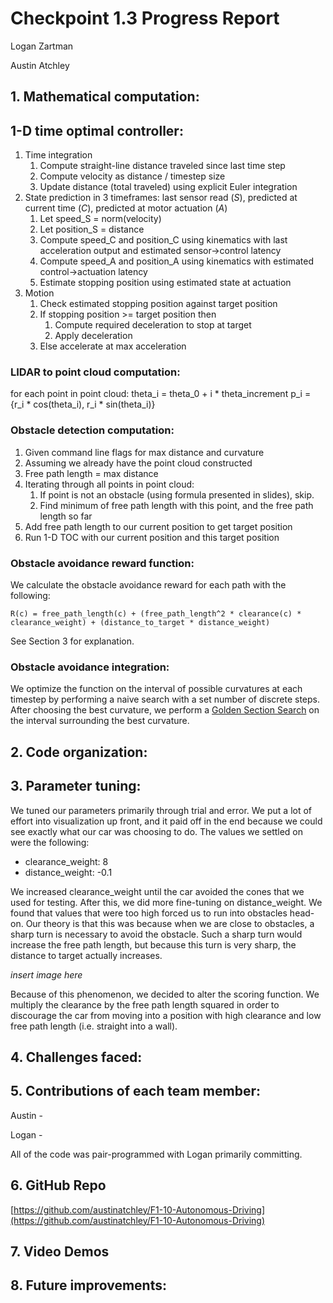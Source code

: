 # Checkpoint 1.3 Progress Report

Logan Zartman

Austin Atchley

## 1. Mathematical computation:
## 1-D time optimal controller:
1. Time integration
    1. Compute straight-line distance traveled since last time step
    2. Compute velocity as distance / timestep size
    3. Update distance (total traveled) using explicit Euler integration
2. State prediction in 3 timeframes: last sensor read (*S*), predicted at current time (*C*), predicted at motor actuation (*A*)
    1. Let speed\_S = norm(velocity)
    2. Let position\_S = distance
    3. Compute speed\_C and position\_C using kinematics with last acceleration output and estimated sensor→control latency
    4. Compute speed\_A and position\_A using kinematics with estimated control→actuation latency
    5. Estimate stopping position using estimated state at actuation
3. Motion
    1. Check estimated stopping position against target position
    2. If stopping position >= target position then
        1. Compute required deceleration to stop at target
        2. Apply deceleration
    3. Else accelerate at max acceleration

### LIDAR to point cloud computation:
for each point in point cloud:
    theta_i = theta_0 + i * theta_increment
    p_i = {r_i * cos(theta_i), r_i * sin(theta_i)}

### Obstacle detection computation:
1. Given command line flags for max distance and curvature
2. Assuming we already have the point cloud constructed
3. Free path length = max distance
4. Iterating through all points in point cloud:
    1. If point is not an obstacle (using formula presented in slides), skip.
    2. Find minimum of free path length with this point, and the free path length so far
5. Add free path length to our current position to get target position
6. Run 1-D TOC with our current position and this target position

### Obstacle avoidance reward function:

We calculate the obstacle avoidance reward for each path with the following:

```
R(c) = free_path_length(c) + (free_path_length^2 * clearance(c) * clearance_weight) + (distance_to_target * distance_weight)
```

See Section 3 for explanation.

### Obstacle avoidance integration:

We optimize the function on the interval of possible curvatures at each timestep by performing a naive search with a set number of discrete steps. After choosing the best curvature, we perform a [Golden Section Search](https://en.wikipedia.org/wiki/Golden-section_search) on the interval surrounding the best curvature.


## 2. Code organization:


## 3. Parameter tuning:

We tuned our parameters primarily through trial and error. We put a lot of effort into visualization up front, and it paid off in the end because we could see exactly what our car was choosing to do. The values we settled on were the following:

- clearance_weight: 8
- distance_weight: -0.1

We increased clearance_weight until the car avoided the cones that we used for testing. After this, we did more fine-tuning on distance_weight. We found that values that were too high forced us to run into obstacles head-on. Our theory is that this was because when we are close to obstacles, a sharp turn is necessary to avoid the obstacle. Such a sharp turn would increase the free path length, but because this turn is very sharp, the distance to target actually increases.

*insert image here*

Because of this phenomenon, we decided to alter the scoring function. We multiply the clearance by the free path length squared in order to discourage the car from moving into a position with high clearance and low free path length (i.e. straight into a wall).

## 4. Challenges faced:


## 5. Contributions of each team member:

Austin - 

Logan - 

All of the code was pair-programmed with Logan primarily committing.

## 6. GitHub Repo
[https://github.com/austinatchley/F1-10-Autonomous-Driving](https://github.com/austinatchley/F1-10-Autonomous-Driving)

## 7. Video Demos

[]()

## 8. Future improvements:


